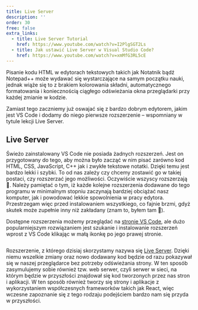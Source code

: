 ```yaml
---
title: Live Server
description: ''
order: 30
free: false
extra_links:
  - title: Live Server Tutorial
    href: https://www.youtube.com/watch?v=I2PlgSGT2Ls
  - title: Jak ustawić Live Server w Visual Studio Code?
    href: https://www.youtube.com/watch?v=xmMfG3RL5cE
---
```


Pisanie kodu HTML w edytorach tekstowych takich jak Notatnik bądź Notepad++ może wydawać się wystarczające na samym początku nauki, jednak wiąże się to z brakiem kolorowania składni, automatycznego formatowania i koniecznością ciągłego odświeżania okna przeglądarki przy każdej zmianie w kodzie.

Zamiast tego zaczniemy już oswajać się z bardzo dobrym edytorem, jakim jest VS Code i dodamy do niego pierwsze rozszerzenie – wspomniany w tytule lekcji Live Server.

## Live Server

Świeżo zainstalowany VS Code nie posiada żadnych rozszerzeń. Jest on przygotowany do tego, aby można było zacząć w nim pisać zarówno kod HTML, CSS, JavaScript, C++ jak i zwykłe tekstowe notatki. Dzięki temu jest bardzo lekki i szybki. To od nas zależy czy chcemy zostawić go w takiej postaci, czy rozszerzać jego możliwości. Oczywiście wszyscy rozszerzają 🙂. Należy pamiętać o tym, iż każde kolejne rozszerzenia dodawane do tego programu w minimalnym stopniu zaczynają bardziej obciążać nasz komputer, jak i powodować lekkie spowolnienia w pracy edytora. Przestrzegam więc przed instalowaniem wszystkiego, co fajnie brzmi, gdyż skutek może zupełnie inny niż zakładany (znam to, byłem tam 🙂).

Dostępne rozszerzenia możemy przeglądać na [stronie VS Code](https://marketplace.visualstudio.com/vscode), ale dużo popularniejszym rozwiązaniem jest szukanie i instalowanie rozszerzeń wprost z VS Code klikając w małą ikonkę po jego prawej stronie.

<img alt="" src="/online/statyczna/img/podstawy-html/liveserver.png" />

Rozszerzenie, z którego dzisiaj skorzystamy nazywa się [Live Server](https://marketplace.visualstudio.com/items?itemName=ritwickdey.LiveServer). Dzięki niemu wszelkie zmiany oraz nowo dodawany kod będzie od razu pokazywał się w naszej przeglądarce bez potrzeby odświeżania strony. W ten sposób zasymulujemy sobie również tzw. web serwer, czyli serwer w sieci, na którym będzie w przyszłości znajdował się kod tworzonych przez nas stron i aplikacji. W ten sposób również tworzy się strony i aplikacje z wykorzystaniem współczesnych frameworków takich jak React, więc wczesne zapoznanie się z tego rodzaju podejściem bardzo nam się przyda w przyszłości.
